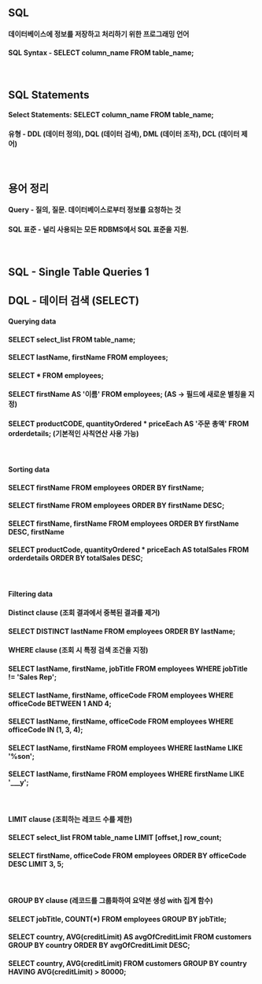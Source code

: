 ## SQL
#### 데이터베이스에 정보를 저장하고 처리하기 위한 프로그래밍 언어
#### SQL Syntax - SELECT column_name FROM table_name;
<br/>

## SQL Statements
#### Select Statements: SELECT column_name FROM table_name;
#### 유형 - DDL (데이터 정의), DQL (데이터 검색), DML (데이터 조작), DCL (데이터 제어)
<br/>

## 용어 정리
#### Query - 질의, 질문. 데이터베이스로부터 정보를 요청하는 것
#### SQL 표준 - 널리 사용되는 모든 RDBMS에서 SQL 표준을 지원. 
<br/>

## SQL - Single Table Queries 1
## DQL - 데이터 검색 (SELECT)
#### Querying data
#### SELECT select_list FROM table_name;
#### SELECT lastName, firstName FROM employees;
#### SELECT * FROM employees;
#### SELECT firstName AS '이름' FROM employees; (AS -> 필드에 새로운 별칭을 지정)
#### SELECT productCODE, quantityOrdered * priceEach AS '주문 총액' FROM orderdetails; (기본적인 사칙연산 사용 가능)
<br/>

#### Sorting data
#### SELECT firstName FROM employees ORDER BY firstName; 
#### SELECT firstName FROM employees ORDER BY firstName DESC;
#### SELECT firstName, firstName FROM employees ORDER BY firstName DESC, firstName
#### SELECT productCode, quantityOrdered * priceEach AS totalSales FROM orderdetails ORDER BY totalSales DESC;
<br/>

#### Filtering data
#### Distinct clause (조회 결과에서 중복된 결과를 제거)
#### SELECT DISTINCT lastName FROM employees ORDER BY lastName;
#### WHERE clause (조회 시 특정 검색 조건을 지정)
#### SELECT lastName, firstName, jobTitle FROM employees WHERE jobTitle != 'Sales Rep';
#### SELECT lastName, firstName, officeCode FROM employees WHERE officeCode BETWEEN 1 AND 4;
#### SELECT lastName, firstName, officeCode FROM employees WHERE officeCode IN (1, 3, 4);
#### SELECT lastName, firstName FROM employees WHERE lastName LIKE '%son';
#### SELECT lastName, firstName FROM employees WHERE firstName LIKE '___y';
<br/>

#### LIMIT clause (조회하는 레코드 수를 제한)
#### SELECT select_list FROM table_name LIMIT [offset,] row_count;
#### SELECT firstName, officeCode FROM employees ORDER BY officeCode DESC LIMIT 3, 5;
<br/>

#### GROUP BY clause (레코드를 그룹화하여 요약본 생성 with 집계 함수)
#### SELECT jobTitle, COUNT(*) FROM employees GROUP BY jobTitle;
#### SELECT country, AVG(creditLimit) AS avgOfCreditLimit FROM customers GROUP BY country ORDER BY avgOfCreditLimit DESC;
#### SELECT country, AVG(creditLimit) FROM customers GROUP BY country HAVING AVG(creditLimit) > 80000;



